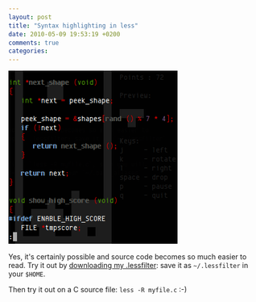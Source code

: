 ```yaml
---
layout: post
title: "Syntax highlighting in less"
date: 2010-05-09 19:53:19 +0200
comments: true
categories: 
---
```


<img class="right" src="/images/lessfilter.png">

Yes, it's certainly possible and source code becomes so much easier to
read.  Try it out by [downloading my .lessfilter][1]: save it as
`~/.lessfilter` in your `$HOME`.

Then try it out on a C source file: `less -R myfile.c` :-)

[1]: https://github.com/troglobit/toolbox/blob/master/dot.lessfilter
